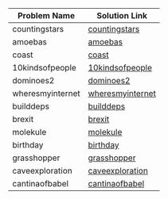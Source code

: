 
| Problem Name | Solution Link |
|---------------|--------------------------------|
| countingstars | [countingstars](https://github.com/Chrisallan29/Kattis/blob/main/Graph%20Traversal/Flood%20Fill%20%28Easier%29/countingstars/Solution.java) |
| amoebas | [amoebas](https://github.com/Chrisallan29/Kattis/blob/main/Graph%20Traversal/Flood%20Fill%20%28Easier%29/amoebas/Solution.java) |
| coast | [coast](https://github.com/Chrisallan29/Kattis/blob/main/Graph%20Traversal/Flood%20Fill%20%28Harder%29/coast/Solution.java) |
| 10kindsofpeople | [10kindsofpeople](https://github.com/Chrisallan29/Kattis/blob/main/Graph%20Traversal/Flood%20Fill%20%28Harder%29/10kindsofpeople/Solution.java) |
| dominoes2  | [dominoes2 ](https://github.com/Chrisallan29/Kattis/blob/main/Graph%20Traversal/Finding%20CC/dominoes2%20/Solution.java) |
| wheresmyinternet | [wheresmyinternet](https://github.com/Chrisallan29/Kattis/blob/main/Graph%20Traversal/Finding%20CC/wheresmyinternet/Solution.java) |
| builddeps | [builddeps](https://github.com/Chrisallan29/Kattis/blob/main/Graph%20Traversal/Topological%20Sort/builddeps/Solution.java) |
| brexit | [brexit](https://github.com/Chrisallan29/Kattis/blob/main/Graph%20Traversal/Topological%20Sort/brexit/Solution.java) |
| molekule | [molekule](https://github.com/Chrisallan29/Kattis/blob/main/Graph%20Traversal/Bipartite%20%26%20Cycle/molekule/Solution.java) |
| birthday | [birthday](https://github.com/Chrisallan29/Kattis/blob/main/Graph%20Traversal/Articulation%20Points%20%26%20Bridges/birthday/Solution.java) |
| grasshopper | [grasshopper](https://github.com/Chrisallan29/Kattis/blob/main/Graph%20Traversal/Knight%20Moves/grasshopper/Solution.java) |
| caveexploration | [caveexploration](https://github.com/Chrisallan29/Kattis/blob/main/Graph%20Traversal/Articulation%20Points%20%26%20Bridges/caveexploration/Solution.java) |
| cantinaofbabel  | [cantinaofbabel ](https://github.com/Chrisallan29/Kattis/blob/main/Graph%20Traversal/SCC/cantinaofbabel%20/Solution.java) |

